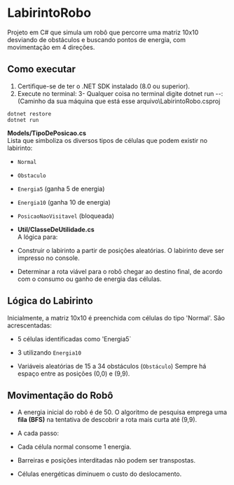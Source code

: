 
# LabirintoRobo

Projeto em C# que simula um robô que percorre uma matriz 10x10 desviando de obstáculos e buscando pontos de energia, com movimentação em 4 direções.

## Como executar

1. Certifique-se de ter o .NET SDK instalado (8.0 ou superior).
2. Execute no terminal:
3- Qualquer coisa no terminal digite dotnet run --:(Caminho da sua máquina que está esse arquivo\LabirintoRobo.csproj 
```
dotnet restore
dotnet run
```
**Models/TipoDePosicao.cs**  
 Lista que simboliza os diversos tipos de células que podem existir no labirinto:
  - `Normal`
  - `Obstaculo`
  - `Energia5` (ganha 5 de energia)
  - `Energia10` (ganha 10 de energia)
  - `PosicaoNaoVisitavel` (bloqueada)

- **Util/ClasseDeUtilidade.cs**  
A lógica para:
- Construir o labirinto a partir de posições aleatórias.
O labirinto deve ser impresso no console.

- Determinar a rota viável para o robô chegar ao destino final, de acordo com o consumo ou ganho de energia das células.

##  Lógica do Labirinto

Inicialmente, a matriz 10x10 é preenchida com células do tipo 'Normal'.
São acrescentadas:
- 5 células identificadas como 'Energia5`

- 3 utilizando `Energia10`
- Variáveis aleatórias de 15 a 34 obstáculos (`Obstáculo`)
Sempre há espaço entre as posições (0,0) e (9,9).

##  Movimentação do Robô

- A energia inicial do robô é de 50.
O algoritmo de pesquisa emprega uma **fila (BFS)** na tentativa de descobrir a rota mais curta até (9,9).

- A cada passo:
- Cada célula normal consome 1 energia.
- Barreiras e posições interditadas não podem ser transpostas.
- Células energéticas diminuem o custo do deslocamento.
